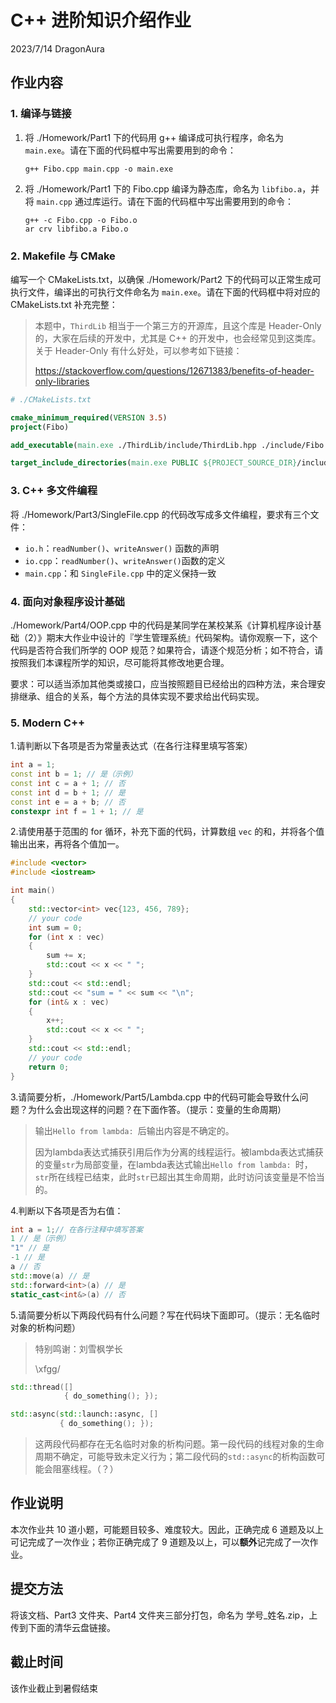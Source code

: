 # C++ 进阶知识介绍作业

2023/7/14 DragonAura

## 作业内容

### 1. 编译与链接

1. 将 ./Homework/Part1 下的代码用 g++ 编译成可执行程序，命名为 `main.exe`。请在下面的代码框中写出需要用到的命令：

   ```
   g++ Fibo.cpp main.cpp -o main.exe
   ```

2. 将 ./Homework/Part1 下的 Fibo.cpp 编译为静态库，命名为 `libfibo.a`，并将 `main.cpp` 通过库运行。请在下面的代码框中写出需要用到的命令：

   ```
   g++ -c Fibo.cpp -o Fibo.o
   ar crv libfibo.a Fibo.o
   ```

### 2. Makefile 与 CMake

编写一个 CMakeLists.txt，以确保 ./Homework/Part2 下的代码可以正常生成可执行文件，编译出的可执行文件命名为 `main.exe`。请在下面的代码框中将对应的 CMakeLists.txt 补充完整：

> 本题中，`ThirdLib` 相当于一个第三方的开源库，且这个库是 Header-Only 的，大家在后续的开发中，尤其是 C++ 的开发中，也会经常见到这类库。关于 Header-Only 有什么好处，可以参考如下链接：
>
> https://stackoverflow.com/questions/12671383/benefits-of-header-only-libraries

``` cmake
# ./CMakeLists.txt

cmake_minimum_required(VERSION 3.5)
project(Fibo)

add_executable(main.exe ./ThirdLib/include/ThirdLib.hpp ./include/Fibo.h ./src/Fibo.cpp ./src/main.cpp)

target_include_directories(main.exe PUBLIC ${PROJECT_SOURCE_DIR}/include)
```

### 3. C++ 多文件编程

将 ./Homework/Part3/SingleFile.cpp 的代码改写成多文件编程，要求有三个文件：

* `io.h`：`readNumber()`、`writeAnswer()` 函数的声明
* `io.cpp`：`readNumber()`、`writeAnswer()`函数的定义
* `main.cpp`：和 `SingleFile.cpp` 中的定义保持一致

### 4. 面向对象程序设计基础

./Homework/Part4/OOP.cpp 中的代码是某同学在某校某系《计算机程序设计基础（2）》期末大作业中设计的『学生管理系统』代码架构。请你观察一下，这个代码是否符合我们所学的 OOP 规范？如果符合，请逐个规范分析；如不符合，请按照我们本课程所学的知识，尽可能将其修改地更合理。

要求：可以适当添加其他类或接口，应当按照题目已经给出的四种方法，来合理安排继承、组合的关系，每个方法的具体实现不要求给出代码实现。

### 5. Modern C++

1.请判断以下各项是否为常量表达式（在各行注释里填写答案）

```c++
int a = 1;
const int b = 1; // 是（示例）
const int c = a + 1; // 否
const int d = b + 1; // 是
const int e = a + b; // 否
constexpr int f = 1 + 1; // 是
```

2.请使用基于范围的 for 循环，补充下面的代码，计算数组 `vec` 的和，并将各个值输出出来，再将各个值加一。

```c++
#include <vector>
#include <iostream>

int main()
{
    std::vector<int> vec{123, 456, 789};
    // your code
    int sum = 0;
    for (int x : vec)
    {
        sum += x;
        std::cout << x << " ";
    }
    std::cout << std::endl;
    std::cout << "sum = " << sum << "\n";
    for (int& x : vec)
    {
        x++;
        std::cout << x << " ";
    }
    std::cout << std::endl;
    // your code
    return 0;
}
```

3.请简要分析，./Homework/Part5/Lambda.cpp 中的代码可能会导致什么问题？为什么会出现这样的问题？在下面作答。（提示：变量的生命周期）

> 输出`Hello from lambda: `后输出内容是不确定的。
>
> 因为lambda表达式捕获引用后作为分离的线程运行。被lambda表达式捕获的变量`str`为局部变量，在lambda表达式输出`Hello from lambda: `时，`str`所在线程已结束，此时`str`已超出其生命周期，此时访问该变量是不恰当的。

4.判断以下各项是否为右值：

```c++
int a = 1;// 在各行注释中填写答案
1 // 是（示例）
"1" // 是
-1 // 是
a // 否
std::move(a) // 是
std::forward<int>(a) // 是
static_cast<int&>(a) // 否
```

5.请简要分析以下两段代码有什么问题？写在代码块下面即可。（提示：无名临时对象的析构问题）

> 特别鸣谢：刘雪枫学长
>
> \xfgg/

```c++
std::thread([]
            { do_something(); });

std::async(std::launch::async, []
           { do_something(); });
```

> 这两段代码都存在无名临时对象的析构问题。第一段代码的线程对象的生命周期不确定，可能导致未定义行为；第二段代码的`std::async`的析构函数可能会阻塞线程。（？）
>

## 作业说明

本次作业共 10 道小题，可能题目较多、难度较大。因此，正确完成 6 道题及以上可记完成了一次作业；若你正确完成了 9 道题及以上，可以**额外**记完成了一次作业。

## 提交方法

将该文档、Part3 文件夹、Part4 文件夹三部分打包，命名为 学号\_姓名.zip，上传到下面的清华云盘链接。

## 截止时间

该作业截止到暑假结束